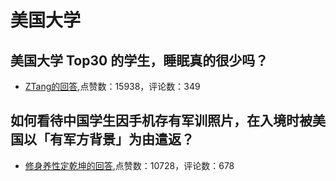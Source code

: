 #  美国大学 
## 美国大学 Top30 的学生，睡眠真的很少吗？
- [ZTang的回答](https://www.zhihu.com/question/35316138/answer/80564314),点赞数：15938，评论数：349
## 如何看待中国学生因手机存有军训照片，在入境时被美国以「有军方背景」为由遣返？
- [修身养性定乾坤的回答](https://www.zhihu.com/question/483577764/answer/2093348065),点赞数：10728，评论数：678
